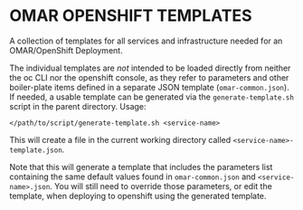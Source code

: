 # OMAR OPENSHIFT TEMPLATES

A collection of templates for all services and infrastructure needed for an OMAR/OpenShift Deployment.

The individual templates are _not_ intended to be loaded directly from neither the oc CLI nor the openshift console, as they refer to parameters and other boiler-plate items defined in a separate JSON template (`omar-common.json`). If needed, a usable template can be generated via the `generate-template.sh` script in the parent directory. Usage:

`</path/to/script/generate-template.sh <service-name>`

This will create a file in the current working directory called `<service-name>-template.json`.

Note that this will generate a template that includes the parameters list containing the same default values found in `omar-common.json` and `<service-name>.json`. You will still need to override those parameters, or edit the template, when deploying to openshift using the generated template.
